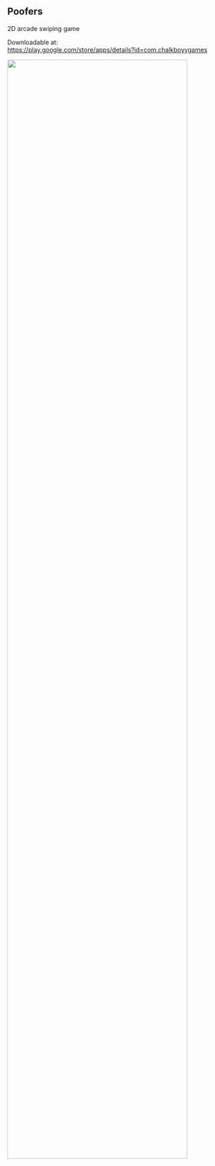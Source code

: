 ## Poofers

2D arcade swiping game<br/>

Downloadable at:<br/>
https://play.google.com/store/apps/details?id=com.chalkboyygames<br/>

<img src="https://raw.githubusercontent.com/francislow/Poofers/master/images/clippedimage.png" width="90%" height="80%">
